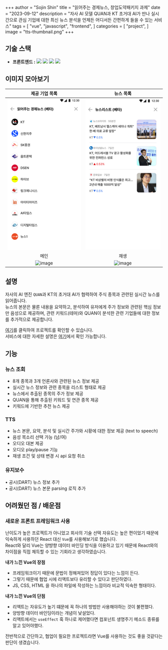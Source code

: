 +++
author = "Sojin Shin"
title = "읽어주는 경제뉴스, 창업도약패키지 과제"
date = "2023-09-12"
description = "자사 AI 모델 QUAN과 KT 초거대 AI가 만나 실시간으로 관심 기업에 대한 최신 뉴스 분석을 언제든 어디서든 간편하게 들을 수 있는 서비스"
tags = [
"vue",
"javascript",
"frontend",
]
categories = [
"project",
]  
image = "tts-thumbnail.png"
+++

## 기술 스택
- **프론트엔드 :**
  <img src="https://img.shields.io/badge/typescript-3178C6?style=for-the-badge&logo=typescript&logoColor=white" style="display:inline;">
  <img src="https://img.shields.io/badge/react-61DAFB?style=for-the-badge&logo=react&logoColor=white" style="display:inline;">
  <img src="https://img.shields.io/badge/mui-007FFF?style=for-the-badge&logo=mui&logoColor=white" style="display:inline;">
  <img src="https://img.shields.io/badge/axios-5A29E4?style=for-the-badge&logo=axios&logoColor=white" style="display:inline;">


## 이미지 모아보기

|        제공 기업 목록        |         뉴스 목록          |
|:----------------------:|:----------------------:|
| ![image](corplist.png) | ![image](newslist.png) |
|           메인           |           재생           |
| ![image](https://velog.velcdn.com/images/jane20180/post/91c80e94-0836-466f-ad78-295438111f0e/image.gif)  | ![image](https://velog.velcdn.com/images/jane20180/post/b650dc8d-1a45-4279-930b-99dd71178d56/image.gif)  |

## 설명
자사의 AI 엔진 `QUAN`과 KT의 초거대 AI가 협력하여 주식 종목과 관련된 실시간 뉴스를 읽어줍니다.  
뉴스의 본문은 물론 내용을 요약하고, 분석하여 유저에게 주가 정보와 관련된 핵심 정보만 음성으로 제공하며,
관련 키워드(테마)와 QUAN이 분석한 관련 기업들에 대한 정보를 추가적으로 제공합니다.  

[여기](http://dev-www.newssalad.com:8181/)를 클릭하여 프로젝트를 확인할 수 있습니다.  
서비스에 대한 자세한 설명은 [여기](http://2digit.io/AAEN/index.html)에서 확인 가능합니다. 


## 기능

### 뉴스 조회
- 8개 종목과 3개 언론사와 관련된 뉴스 정보 제공
- 실시간 뉴스 정보와 관련 종목을 리스트 형태로 제공  
- 뉴스에서 추출된 종목의 주가 정보 제공  
- QUAN을 통해 추출된 키워드 및 연관 종목 제공  
- 키워드에 기반한 추천 뉴스 제공  

### TTS
- 뉴스 본문, 요약, 분석 및 실시간 주가와 시황에 대한 정보 제공 (text to speech)  
- 음성 목소리 선택 가능 (남/여)  
- 오디오 대본 제공  
- 오디오 play/pause 기능
- 재생 조건 및 상태 변경 시 api 요청 취소

### 유지보수
• 공시(DART) 뉴스 정보 추가  
• 공시(DART) 뉴스 본문 parsing 로직 추가


## 어려웠던 점 / 배운점

### 새로운 프론트 프레임워크 사용
난이도가 높은 프로젝트가 아니었고 회사의 기술 선택 자유도는 높은 편이었기 때문에 익숙하게 사용하던 React 대신 `Vue`를 사용해보기로 했습니다.  
React와 달리 Vue는 양뱡향 데이터 바인딩 방식을 이용하고 있기 때문에 React와의 차이점을 직접 체득할 수 있는 기회라고 생각하였습니다.  


**내가 느낀 Vue의 장점**
- 프레임워크이기 때문에 문법이 정해져있어 정답이 있다는 느낌이 든다. 
- 그렇기 때문에 협업 시에 리액트보다 유리할 수 있다고 판단하였다. 
- JS, CSS, HTML 을 하나의 파일에 작성하는 느낌이라 비교적 익숙한 형태이다.


**내가 느낀 Vue의 단점**
- 리액트는 자유도가 높기 떄문에 꼭 하나의 방법만 사용해야하는 것이 불편했다. 
- 양방향 데이터 바인딩이라는 개념이 낯설었다. 
- 리액트에서는 `useEffect` 훅 하나로 제어했다면 컴포넌트 생명주기 메소드 종류를 알고 있어야했다. 


전반적으로 간단하고, 협업이 필요한 프로젝트라면 Vue를 사용하는 것도 좋을 것같다는 판단이 생겼습니다. 
